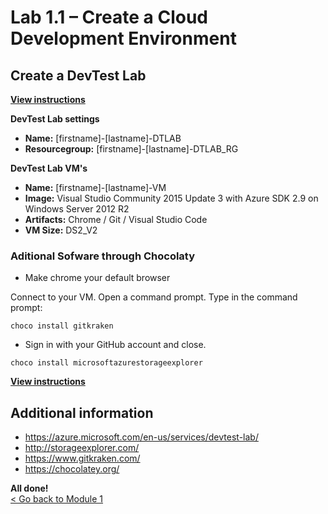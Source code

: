 # Lab 1.1 –  Create a Cloud Development Environment #


## Create a DevTest Lab ##   

**[View instructions](https://vimeo.com/205222847)**

**DevTest Lab settings**
*  **Name:**      [firstname]-[lastname]-DTLAB
*  **Resourcegroup:**   [firstname]-[lastname]-DTLAB_RG

**DevTest Lab VM's**
*   **Name:**   [firstname]-[lastname]-VM
*   **Image:**  Visual Studio Community 2015 Update 3 with Azure SDK 2.9 on Windows Server 2012 R2
*   **Artifacts:** Chrome / Git / Visual Studio Code 
*   **VM Size:** DS2_V2

### Aditional Sofware through Chocolaty ###

* Make chrome your default browser

Connect to your VM. Open a command prompt. Type in the command prompt:

```shell
choco install gitkraken
```
* Sign in with your GitHub account and close. 

```shell
choco install microsoftazurestorageexplorer 
```
**[View instructions](https://vimeo.com/205222875)**

## Additional information ##
* https://azure.microsoft.com/en-us/services/devtest-lab/
* http://storageexplorer.com/
* https://www.gitkraken.com/
* https://chocolatey.org/

**All done!**   
[< Go back to Module 1](../../)
